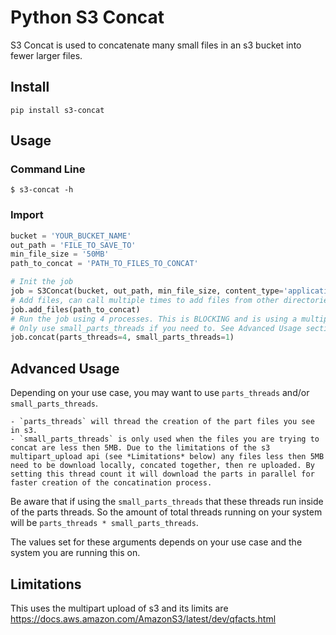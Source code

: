 # Python S3 Concat

S3 Concat is used to concatenate many small files in an s3 bucket into fewer larger files.


## Install
`pip install s3-concat`


## Usage

### Command Line
`$ s3-concat -h`

### Import
```python
bucket = 'YOUR_BUCKET_NAME'
out_path = 'FILE_TO_SAVE_TO'
min_file_size = '50MB'
path_to_concat = 'PATH_TO_FILES_TO_CONCAT'

# Init the job
job = S3Concat(bucket, out_path, min_file_size, content_type='application/json')
# Add files, can call multiple times to add files from other directories
job.add_files(path_to_concat)
# Run the job using 4 processes. This is BLOCKING and is using a multiprocessing pool
# Only use small_parts_threads if you need to. See Advanced Usage section below.
job.concat(parts_threads=4, small_parts_threads=1)
```

## Advanced Usage

Depending on your use case, you may want to use `parts_threads` and/or `small_parts_threads`.  

    - `parts_threads` will thread the creation of the part files you see in s3.
    - `small_parts_threads` is only used when the files you are trying to concat are less then 5MB. Due to the limitations of the s3 multipart_upload api (see *Limitations* below) any files less then 5MB need to be download locally, concated together, then re uploaded. By setting this thread count it will download the parts in parallel for faster creation of the concatination process.

Be aware that if using the `small_parts_threads` that these threads run inside of the parts threads. So the amount of total threads running on your system will be `parts_threads * small_parts_threads`.  

The values set for these arguments depends on your use case and the system you are running this on.


## Limitations
This uses the multipart upload of s3 and its limits are https://docs.aws.amazon.com/AmazonS3/latest/dev/qfacts.html
